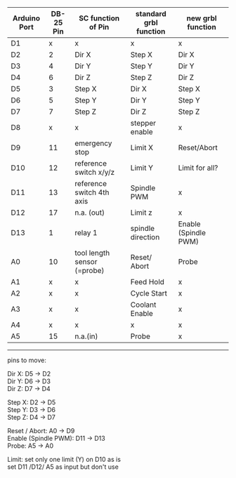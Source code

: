 
| Arduino Port | DB-25 Pin | SC function of Pin | standard grbl function | new grbl function |
| --- | --- | --- | --- | --- |
| D1 | x | x | x | x |
| D2 | 2 | Dir X | Step X | Dir X |
| D3 | 4 | Dir Y | Step Y| Dir Y |
| D4 | 6 | Dir Z | Step Z | Dir Z |
| D5 | 3 | Step X | Dir X | Step X |
| D6 | 5 | Step Y | Dir Y  | Step Y |
| D7 | 7 | Step Z | Dir Z | Step Z |
| D8 | x | x | stepper enable | x |
| D9 | 11 | emergency stop | Limit X | Reset/Abort |
| D10 | 12 | reference switch x/y/z | Limit Y | Limit for all? |
| D11 | 13 | reference switch 4th axis | Spindle PWM | x |
| D12 | 17 | n.a. (out) | Limit z | x |
| D13 | 1 | relay 1 | spindle direction | Enable (Spindle PWM) |
| A0 | 10 | tool length sensor (=probe) | Reset/ Abort | Probe |
| A1 | x | x | Feed Hold | x |
| A2 | x | x | Cycle Start | x |
| A3 | x | x | Coolant Enable | x |
| A4 | x | x | x | x |
| A5 | 15 | n.a.(in) | Probe | x |

***

pins to move:

Dir X: D5 -> D2  
Dir Y: D6 -> D3  
Dir Z: D7 -> D4  

Step X: D2 -> D5  
Step Y: D3 -> D6  
Step Z: D4 -> D7  

Reset / Abort: A0 -> D9  
Enable (Spindle PWM): D11 -> D13  
Probe: A5 -> A0  

Limit: set only one limit (Y) on D10 as is  
set D11 /D12/ A5 as input but don't use
